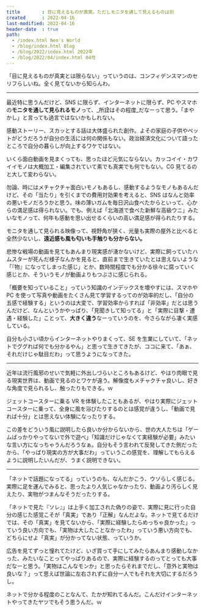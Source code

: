 ```yaml
---
title        : 目に見えるものが真実。ただしモニタを通して見えるものは別
created      : 2022-04-16
last-modified: 2022-04-16
header-date  : true
path:
  - /index.html Neo's World
  - /blog/index.html Blog
  - /blog/2022/index.html 2022年
  - /blog/2022/04/index.html 04月
---
```


「目に見えるものが真実とは限らない」っていうのは、コンフィデンスマンのセリフらしいね。全く見てないから知らんわ。

---

最近特に思うんだけど、SNS に限らず、インターネットに限らず、PC やスマホの**モニタを通して見られるモノ**って、_所詮はその程度_だなーって思う。「まやかし」と言っても過言ではないかもしれない。

感動ストーリー、スカッとする話は大体盛られた創作。よその家庭の子供やペットがどうだろうが自分の生活には何の関係もない。政治経済文化について語ったところで自分の暮らしが向上するワケではない。

いくら面白動画を見まくっても、思ったほど元気にならない。カッコイイ・カワイイモノは大概加工・編集されていて素でも真実でも何でもない。CG 見てるのと大して変わらない。

勿論、時にはメチャクチャ面白いモノもあるし、感動するようなモノもあるんだけど、その「当たり」を引くまでの費用対効果を考えると、SNS はなんと効率の悪いモノだろうかと思う。味の薄いガムを毎日沢山食べたからといって、心からの満足感は得られない。でも、例えば「北海道で食べた新鮮な高級ウニ」みたいなモノって、何年も感動を思い出せるくらいの高い満足感が得られたりする。

モニタを通して見られる映像って、視野角が狭く、光量も実際の屋外と比べると全然少ないし、**遠近感も風も匂いも手触りも分からない。**

悲惨な戦場の動画を見てもあんまり現実感が湧かないけど、実際に飼っていたハムスターが死んだ様子なんかを見ると、直前まで生きていたとは思えないような「『物』になってしまった感じ」とか、数時間程度でも分かる徐々に腐っていく感じとか、そういうモノが動画よりもつぶさに感じられる。

「概要を知っていること」っていう知識のインデックスを増やすには、スマホや PC を使って写真や動画をたくさん見て学習するってのが効率的だし、「自分の五感で経験する」というのは大変で、学習効率からすれば「非効率」だとは思うんだけど、なんというかやっぱり、「見聞きして知ってる」と「実際に目撃・遭遇・経験した」ことって、**大きく違う**なーっていうのを、今さらながら凄く実感している。

自分も小さい頃からインターネットやりまくって、SE を生業にしていて、「ネットでググれば何でも分かるやん」と思って生きてきたが、ココに来て、「あぁ、それだけじゃ駄目だわ」って思うようになってきた。

---

近年は流行風邪のせいで気軽に外出しづらいところもあるけど、やはり肉眼で見る現実世界は、動画で見るのとワケが違う。解像度もメチャクチャ良いし、好きな角度で見られるし、触ったりもできる。ｗ

ジェットコースターに乗る VR を体験したこともあるが、やはり実際にジェットコースターに乗って、全身に風を浴びたりするのとは感覚が違うし、「動画で見れば十分」とは思えない体験になったりする。

この差をどういう風に説明したら良いか分からないから、世の大人たちは「ゲームばっかりやってないで外で遊べ」「知識だけじゃなくて実経験が必要」みたいな言い方になっちゃうんだろうなぁ。自分もそう言われて反発してきた側だったから、「やっぱり現実の方が大事だわ」っていうこの感覚を、理解してもらえるように説明したいんだが、うまく説明できない。

---

「ネットで話題になってる」っていうのも、なんだかこう、ウソらしく感じる。実際に足を運んでみると、思ったより人気じゃなかったり、動画より汚らしく見えたり、実物がつまんなそうだったりする。

「ネットで見た『ソレ』」は上手く加工された偽りの姿で、実際に見に行った自分の感じた感覚こそが「真実」であり「正解」なんだよな。ネットで見てるだけでは、その「真実」を見てないから、「実際に経験したらめっちゃ良かった」っていう良い方向でも、「実物は大したことなかったわ」っていう悪い方向でも、どちらにせよ「真実」が分かってない状態、っていうか。

広告を見てずっと憧れてたけど、いざ買って手にしてみたらあんまり感動しなかった、みたいなことってやっぱりあるので、実際に経験するのってとっても大事だなーと思う。「実物はこんなモンか」と思ったらそれまでだし、「意外と実物は良いな？」って思えば世論に左右されずに自分一人でもそれを大切にするだろうし。

ネットで分かる程度のことなんて、たかが知れてるんだ。こんだけインターネットやってきたヤツでもそう思うんだ。ｗ
